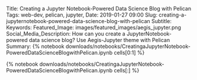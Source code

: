 Title: Creating a Jupyter Notebook-Powered Data Science Blog with Pelican
Tags: web-dev, pelican, jupyter, 
Date: 2019-01-27 09:00
Slug: creating-a-jupyternotebook-powered-data-science-blog-with-pelican
Subtitle:
Keywords: 
Featured_Image: images/featured_images/aegis_jupyter.png
Social_Media_Description: How can you create a JupyterNotebook-powered data science blog? Use Aegis-Jupyter theme with Pelican
Summary: {% notebook downloads/notebooks/CreatingaJupyterNotebook-PoweredDataScienceBlogwithPelican.ipynb cells[0:1] %}

{% notebook downloads/notebooks/CreatingaJupyterNotebook-PoweredDataScienceBlogwithPelican.ipynb cells[:] %}
